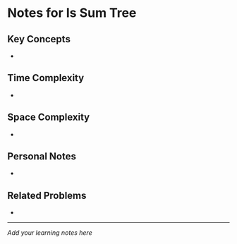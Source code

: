 # Notes for Is Sum Tree

## Key Concepts

- 

## Time Complexity

- 

## Space Complexity

- 

## Personal Notes

- 

## Related Problems

- 

---

*Add your learning notes here*
